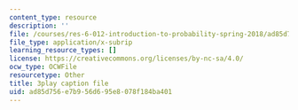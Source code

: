 ```yaml
---
content_type: resource
description: ''
file: /courses/res-6-012-introduction-to-probability-spring-2018/ad85d756e7b956d695e8078f184ba401_v5fOm80VAnc.vtt
file_type: application/x-subrip
learning_resource_types: []
license: https://creativecommons.org/licenses/by-nc-sa/4.0/
ocw_type: OCWFile
resourcetype: Other
title: 3play caption file
uid: ad85d756-e7b9-56d6-95e8-078f184ba401
---
```

